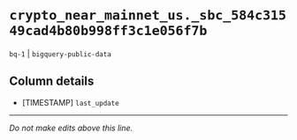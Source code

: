 # `crypto_near_mainnet_us._sbc_584c31549cad4b80b998ff3c1e056f7b`
`bq-1` | `bigquery-public-data`

## Column details
* [TIMESTAMP] `last_update`

-------------------------------------------------------------------------------
*Do not make edits above this line.*
